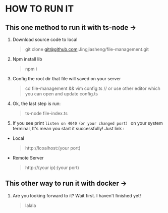 # HOW TO RUN IT

## This one method to run it with ts-node ->

1. Download source code to local
    > git clone git@github.com:Jingjiasheng/file-management.git

2. Npm install lib
    > npm i

3. Config the root dir that file will saved on your server
    > cd file-management && vim config.ts // or use other editor which you can open and update config.ts

4. Ok, the last step is run:
    > ts-node file-index.ts

5. If you see print `listen on 4040（or your changed port）` on your system terminal, It's mean you start it successfully! Just link :
 - Local
    > http://lcoalhost:(your port)

 - Remote Server
    > http://(your ip):(your port)

## This other way to run it with docker ->

1. Are you looking forward to it? Wait first. I haven't finished yet!
    > lalala
